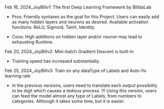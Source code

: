Feb 16, 2024_JoyBillv1: The first Deep Learning Framework by BilldaLab
+ Pros:
   Friendly syntaxes as the goal for this Project.
   Users can easily add as many hidden layers and neurons as desired.
   Available activation functions: ReLU, Sigmoid, TanH, Identity.
- Cons:
   High additions on hidden layer and/or neuron may lead to exhausting Runtime.

Feb 20, 2024_JoyBillv2: Mini-batch Gradient Descent is built-in
- Training speed has increased substantially.

Feb 25, 2024_JoyBillv3: Train on any dataType of Labels and Auto-fix learning rate
- In the previous versions, users need to translate each output possibility to be digit which causes a tedious process.
!!! Using this version, users can feed the model almost any type of Labels, from numbers to categories. Although it takes some time, but it is easier.
